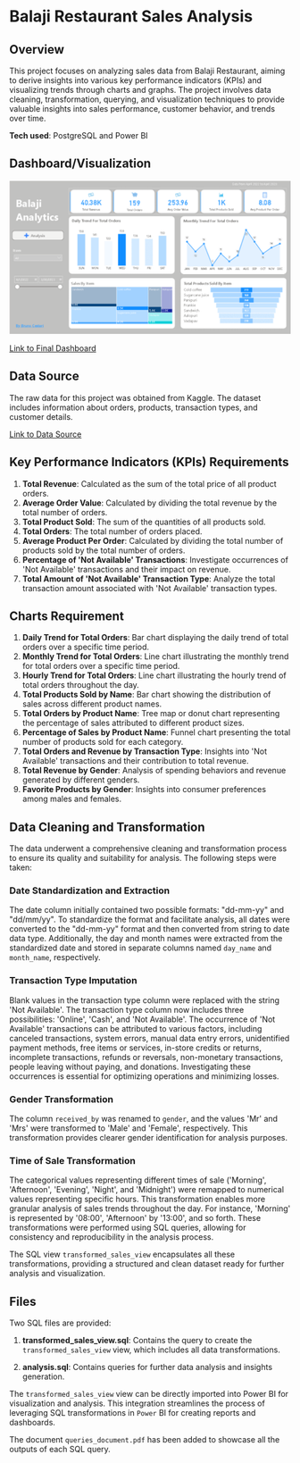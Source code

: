 # Balaji Restaurant Sales Analysis

## Overview
This project focuses on analyzing sales data from Balaji Restaurant, aiming to derive insights into various key performance indicators (KPIs) and visualizing trends through charts and graphs. The project involves data cleaning, transformation, querying, and visualization techniques to provide valuable insights into sales performance, customer behavior, and trends over time.

**Tech used**: PostgreSQL and Power BI

## Dashboard/Visualization

![GitHub Logo](https://github.com/BrunoCestari/Balaji-Restaurant-Sales-Analysis/blob/main/images/dashboard.gif)


[Link to Final Dashboard](https://app.powerbi.com/view?r=eyJrIjoiMmM3MzY0YzItM2I0Ny00ZGI1LTg2YzAtNmJhZTY5MzA0MzMxIiwidCI6Ijg4MjY2Y2Q5LTQzMzQtNDkzMi1hYWNkLWJiOGE2OWY1Mjk1MyJ9)

## Data Source
The raw data for this project was obtained from Kaggle. The dataset includes information about orders, products, transaction types, and customer details.

[Link to Data Source](https://www.kaggle.com/datasets/rajatsurana979/fast-food-sales-report/data)

## Key Performance Indicators (KPIs) Requirements
1. **Total Revenue**: Calculated as the sum of the total price of all product orders.
2. **Average Order Value**: Calculated by dividing the total revenue by the total number of orders.
3. **Total Product Sold**: The sum of the quantities of all products sold.
4. **Total Orders**: The total number of orders placed.
5. **Average Product Per Order**: Calculated by dividing the total number of products sold by the total number of orders.
6. **Percentage of 'Not Available' Transactions**: Investigate occurrences of 'Not Available' transactions and their impact on revenue.
7. **Total Amount of 'Not Available' Transaction Type**: Analyze the total transaction amount associated with 'Not Available' transaction types.

## Charts Requirement
1. **Daily Trend for Total Orders**: Bar chart displaying the daily trend of total orders over a specific time period.
2. **Monthly Trend for Total Orders**: Line chart illustrating the monthly trend for total orders over a specific time period.
3. **Hourly Trend for Total Orders**: Line chart illustrating the hourly trend of total orders throughout the day.
4. **Total Products Sold by Name**: Bar chart showing the distribution of sales across different product names.
5. **Total Orders by Product Name**: Tree map or donut chart representing the percentage of sales attributed to different product sizes.
6. **Percentage of Sales by Product Name**: Funnel chart presenting the total number of products sold for each category.
7. **Total Orders and Revenue by Transaction Type**: Insights into 'Not Available' transactions and their contribution to total revenue.
8. **Total Revenue by Gender**: Analysis of spending behaviors and revenue generated by different genders.
9. **Favorite Products by Gender**: Insights into consumer preferences among males and females.

## Data Cleaning and Transformation

The data underwent a comprehensive cleaning and transformation process to ensure its quality and suitability for analysis. The following steps were taken:

### Date Standardization and Extraction
The date column initially contained two possible formats: "dd-mm-yy" and "dd/mm/yy". To standardize the format and facilitate analysis, all dates were converted to the "dd-mm-yy" format and then converted from string to date data type. Additionally, the day and month names were extracted from the standardized date and stored in separate columns named `day_name` and `month_name`, respectively.

### Transaction Type Imputation
Blank values in the transaction type column were replaced with the string 'Not Available'. The transaction type column now includes three possibilities: 'Online', 'Cash', and 'Not Available'. The occurrence of 'Not Available' transactions can be attributed to various factors, including canceled transactions, system errors, manual data entry errors, unidentified payment methods, free items or services, in-store credits or returns, incomplete transactions, refunds or reversals, non-monetary transactions, people leaving without paying, and donations. Investigating these occurrences is essential for optimizing operations and minimizing losses.

### Gender Transformation
The column `received_by` was renamed to `gender`, and the values 'Mr' and 'Mrs' were transformed to 'Male' and 'Female', respectively. This transformation provides clearer gender identification for analysis purposes.

### Time of Sale Transformation
The categorical values representing different times of sale ('Morning', 'Afternoon', 'Evening', 'Night', and 'Midnight') were remapped to numerical values representing specific hours. This transformation enables more granular analysis of sales trends throughout the day. For instance, 'Morning' is represented by '08:00', 'Afternoon' by '13:00', and so forth. These transformations were performed using SQL queries, allowing for consistency and reproducibility in the analysis process.

The SQL view `transformed_sales_view` encapsulates all these transformations, providing a structured and clean dataset ready for further analysis and visualization.


## Files

Two SQL files are provided:

1. **transformed_sales_view.sql**: Contains the query to create the `transformed_sales_view` view, which includes all data transformations.
   
2. **analysis.sql**: Contains queries for further data analysis and insights generation.

The `transformed_sales_view` view can be directly imported into Power BI for visualization and analysis. This integration streamlines the process of leveraging SQL transformations in `Power` BI for creating reports and dashboards.

The document `queries_document.pdf` has been added to showcase all the outputs of each SQL query.


